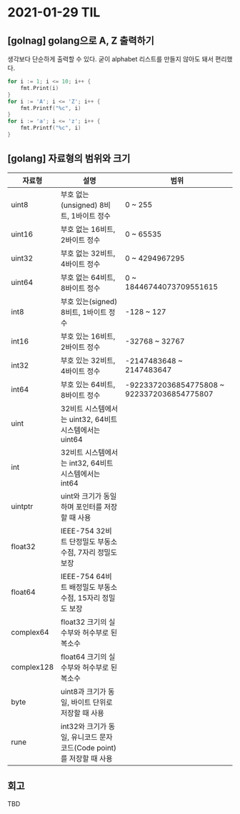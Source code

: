 # 2021-01-29 TIL
## [golnag] golang으로 A, Z 출력하기

생각보다 단순하게 출력할 수 있다. 굳이 alphabet 리스트를 만들지 않아도 돼서 편리했다.
```go
for i := 1; i <= 10; i++ {
    fmt.Print(i)
}
for i := 'A'; i <= 'Z'; i++ {
    fmt.Printf("%c", i)
}
for i := 'a'; i <= 'z'; i++ {
    fmt.Printf("%c", i)
}
```

## [golang] 자료형의 범위와 크기

| 자료형     | 설명                                                                 | 범위                                       |
|------------|----------------------------------------------------------------------|--------------------------------------------|
| uint8      | 부호 없는(unsigned) 8비트, 1바이트 정수                              | 0 ~ 255                                    |
| uint16     | 부호 없는 16비트, 2바이트 정수                                       | 0 ~ 65535                                  |
| uint32     | 부호 없는 32비트, 4바이트 정수                                       | 0 ~ 4294967295                             |
| uint64     | 부호 없는 64비트, 8바이트 정수                                       | 0 ~ 18446744073709551615                   |
| int8       | 부호 있는(signed) 8비트, 1바이트 정수                                | -128 ~ 127                                 |
| int16      | 부호 있는 16비트, 2바이트 정수                                       | -32768 ~ 32767                             |
| int32      | 부호 있는 32비트, 4바이트 정수                                       | -2147483648 ~ 2147483647                   |
| int64      | 부호 있는 64비트, 8바이트 정수                                       | -9223372036854775808 ~ 9223372036854775807 |
| uint       | 32비트 시스템에서는 uint32, 64비트 시스템에서는 uint64               |                                            |
| int        | 32비트 시스템에서는 int32, 64비트 시스템에서는 int64                 |                                            |
| uintptr    | uint와 크기가 동일하며 포인터를 저장할 때 사용                       |                                            |
| float32    | IEEE-754 32비트 단정밀도 부동소수점, 7자리 정밀도 보장               |                                            |
| float64    | IEEE-754 64비트 배정밀도 부동소수점, 15자리 정밀도 보장              |                                            |
| complex64  | float32 크기의 실수부와 허수부로 된 복소수                           |                                            |
| complex128 | float64 크기의 실수부와 허수부로 된 복소수                           |                                            |
| byte       | uint8과 크기가 동일, 바이트 단위로 저장할 때 사용                    |                                            |
| rune       | int32와 크기가 동일, 유니코드 문자 코드(Code point)를 저장할 때 사용 |                                            |

## 회고
TBD
